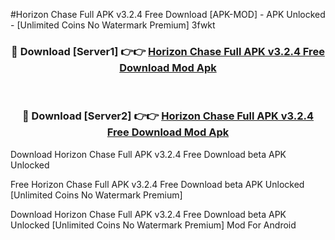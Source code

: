 #Horizon Chase Full APK v3.2.4 Free Download [APK-MOD] - APK Unlocked - [Unlimited Coins No Watermark Premium] 3fwkt



<div align="center">

<h3>🔴 Download [Server1] 👉👉 <a href="https://momento.my/?title=Horizon_Chase_Full_APK_v3.2.4_Free_Download">Horizon Chase Full APK v3.2.4 Free Download Mod Apk</a></h3><br>

<h3>🔴 Download [Server2] 👉👉 <a href="https://momento.my/?title=Horizon_Chase_Full_APK_v3.2.4_Free_Download">Horizon Chase Full APK v3.2.4 Free Download Mod Apk</a></h3>
</div>



Download Horizon Chase Full APK v3.2.4 Free Download beta APK Unlocked

Free Horizon Chase Full APK v3.2.4 Free Download beta APK Unlocked [Unlimited Coins No Watermark Premium]

Download Horizon Chase Full APK v3.2.4 Free Download beta APK Unlocked [Unlimited Coins No Watermark Premium] Mod For Android
